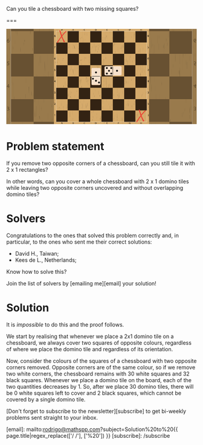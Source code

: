 Can you tile a chessboard with two missing squares?

===

![](thumbnail.webp "A chessboard with two domino tiles on top of it.")

# Problem statement

If you remove two opposite corners of a chessboard,
can you still tile it with 2 x 1 rectangles?

In other words, can you cover a whole chessboard with 2 x 1 domino tiles while leaving two opposite corners uncovered and without overlapping domino tiles?


# Solvers

Congratulations to the ones that solved this problem correctly and, in particular, to the ones
who sent me their correct solutions:

 - David H., Taiwan;
 - Kees de L., Netherlands;

Know how to solve this?

Join the list of solvers by [emailing me][email] your solution!


# Solution

It is _impossible_ to do this and the proof follows.

We start by realising that whenever we place a 2x1 domino tile on a chessboard, we always cover two squares of opposite colours, regardless of where we place the domino tile and regardless of its orientation.

Now, consider the colours of the squares of a chessboard with two opposite corners removed.
Opposite corners are of the same colour, so if we remove two white corners, the chessboard remains with 30 white squares and 32 black squares.
Whenever we place a domino tile on the board, each of the two quantities decreases by 1.
So, after we place 30 domino tiles, there will be 0 white squares left to cover and 2 black squares, which cannot be covered by a single domino tile.


[Don't forget to subscribe to the newsletter][subscribe] to get bi-weekly
problems sent straight to your inbox.

[email]: mailto:rodrigo@mathspp.com?subject=Solution%20to%20{{ page.title|regex_replace(['/ /'], ['%20']) }}
[subscribe]: /subscribe
